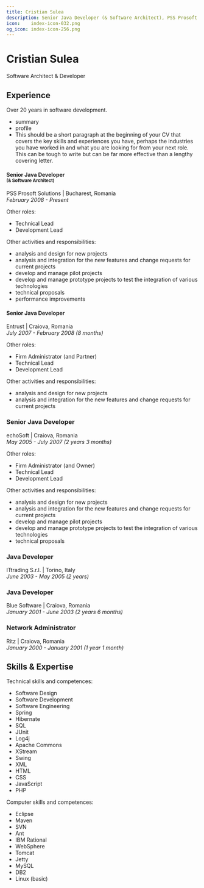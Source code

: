 ```yaml
---
title: Cristian Sulea
description: Senior Java Developer (& Software Architect), PSS Prosoft Solutions, February 2008 - Present, Bucharest, Romania
icon:    index-icon-032.png
og_icon: index-icon-256.png
---
```


# Cristian Sulea

Software Architect & Developer

## Experience

Over 20 years in software development.

- summary
- profile
- This should be a short paragraph at the beginning of your CV that covers the key skills and experiences you have, perhaps the industries you have worked in and what you are looking for from your next role. This can be tough to write but can be far more effective than a lengthy covering letter.

#### Senior Java Developer<br/><sup>(& Software Architect)</sup>

PSS Prosoft Solutions | Bucharest, Romania<br/>
*February 2008 - Present*

Other roles:

- Technical Lead
- Development Lead


Other activities and responsibilities:

- analysis and design for new projects
- analysis and integration for the new features and change requests for current projects
- develop and manage pilot projects
- develop and manage prototype projects to test the integration of various technologies
- technical proposals
- performance improvements


#### Senior Java Developer

Entrust | Craiova, Romania<br/>
*July 2007 - February 2008 (8 months)*

Other roles:

- Firm Administrator (and Partner)
- Technical Lead
- Development Lead

Other activities and responsibilities:

- analysis and design for new projects
- analysis and integration for the new features and change requests for current projects


### Senior Java Developer

echoSoft | Craiova, Romania<br/>
*May 2005 - July 2007 (2 years 3 months)*

Other roles:

- Firm Administrator (and Owner)
- Technical Lead
- Development Lead

Other activities and responsibilities:

- analysis and design for new projects
- analysis and integration for the new features and change requests for current projects
- develop and manage pilot projects
- develop and manage prototype projects to test the integration of various technologies
- technical proposals


### Java Developer

ITtrading S.r.l. | Torino, Italy<br/>
*June 2003 - May 2005 (2 years)*


### Java Developer

Blue Software | Craiova, Romania<br/>
*January 2001 - June 2003 (2 years 6 months)*


### Network Administrator

Ritz | Craiova, Romania<br/>
*January 2000 - January 2001 (1 year 1 month)*


## Skills & Expertise

Technical skills and competences:

- Software Design
- Software Development
- Software Engineering
- Spring
- Hibernate
- SQL
- JUnit
- Log4j
- Apache Commons
- XStream
- Swing
- XML
- HTML
- CSS
- JavaScript
- PHP

Computer skills and competences:

- Eclipse
- Maven
- SVN
- Ant
- IBM Rational
- WebSphere
- Tomcat
- Jetty
- MySQL
- DB2
- Linux (basic)
